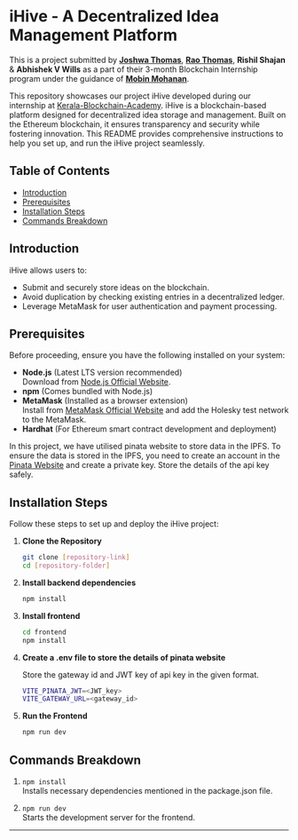 # iHive - A Decentralized Idea Management Platform

This is a project submitted by [**Joshwa Thomas**](https://github.com/joshwat33), [**Rao Thomas**](https://github.com/BingVader), **Rishil Shajan** & **Abhishek V Wills** as a part of their 3-month Blockchain Internship program under the guidance of [**Mobin Mohanan**](https://github.com/tr1sm0s1n).

This repository showcases our project iHive developed during our internship at <a href="https://github.com/Kerala-Blockchain-Academy" target="_blank">Kerala-Blockchain-Academy</a>.
iHive is a blockchain-based platform designed for decentralized idea storage and management. Built on the Ethereum blockchain, it ensures transparency and security while fostering innovation. This README provides comprehensive instructions to help you set up, and run the iHive project seamlessly.

## Table of Contents
- [Introduction](#introduction)
- [Prerequisites](#prerequisites)
- [Installation Steps](#installation-steps)
- [Commands Breakdown](#commands-breakdown)

## Introduction
iHive allows users to:
- Submit and securely store ideas on the blockchain.
- Avoid duplication by checking existing entries in a decentralized ledger.
- Leverage MetaMask for user authentication and payment processing.


## Prerequisites
Before proceeding, ensure you have the following installed on your system:
- **Node.js** (Latest LTS version recommended)  
  Download from [Node.js Official Website](https://nodejs.org/).
- **npm** (Comes bundled with Node.js)
- **MetaMask** (Installed as a browser extension)  
Install from [MetaMask Official Website](https://metamask.io/) and add the Holesky test network to the MetaMask.
- **Hardhat** (For Ethereum smart contract development and deployment)

In this project, we have utilised pinata website to store data in the IPFS. To ensure the data is stored in the IPFS, you need to create an account in the [Pinata Website](https://pinata.cloud/) and create a private key. Store the details of the api key safely. 


## Installation Steps
Follow these steps to set up and deploy the iHive project:

1. **Clone the Repository**  
   ```bash
   git clone [repository-link]
   cd [repository-folder]
   ```

2. **Install backend dependencies**  
   ```bash
   npm install
   ```

3. **Install frontend**
   ```bash
   cd frontend
   npm install
   ```

4. **Create a .env file to store the details of pinata website**

    Store the gateway id and JWT key of api key in the given format.
    ```bash
    VITE_PINATA_JWT=<JWT_key>
    VITE_GATEWAY_URL=<gateway_id>
    ```
4. **Run the Frontend**  
   ```bash
   npm run dev
   ```

## Commands Breakdown
1. `npm install`  
   Installs necessary dependencies mentioned in the package.json file.

2. `npm run dev`  
   Starts the development server for the frontend.

---
